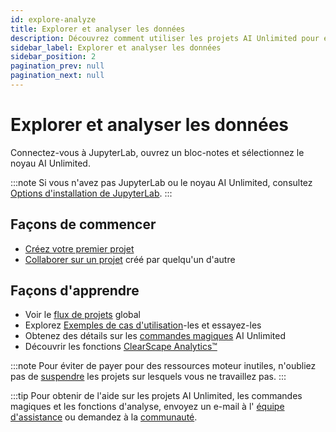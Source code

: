 ```yaml
---
id: explore-analyze
title: Explorer et analyser les données
description: Découvrez comment utiliser les projets AI Unlimited pour exécuter des charges de travail d'analyses.
sidebar_label: Explorer et analyser les données
sidebar_position: 2
pagination_prev: null
pagination_next: null
---
```


# Explorer et analyser les données

Connectez-vous à JupyterLab, ouvrez un bloc-notes et sélectionnez le noyau AI Unlimited.

:::note
Si vous n'avez pas JupyterLab ou le noyau AI Unlimited, consultez [Options d'installation de JupyterLab](../resources/jupyterlab).
:::

## Façons de commencer
- [Créez votre premier projet](./create-first-project.md)
- [Collaborer sur un projet](./collaborate-project) créé par quelqu'un d'autre


## Façons d'apprendre
- Voir le [flux de projets](./project-flow.md) global
- Explorez [Exemples de cas d'utilisation](./example-projects.md)-les et essayez-les
- Obtenez des détails sur les [commandes magiques](./magic-commands.md) AI Unlimited
- Découvrir les fonctions [ClearScape Analytics™](https://docs.teradata.com/access/sources/dita/topic?dita:mapPath=phg1621910019905.ditamap&dita:ditavalPath=pny1626732985837.ditaval&dita:topicPath=gma1702668333653.dita) 

:::note
Pour éviter de payer pour des ressources moteur inutiles, n'oubliez pas de [suspendre](../manage-ai-unlimited/suspend-and-restore-project.md) les projets sur lesquels vous ne travaillez pas.
:::

:::tip
Pour obtenir de l'aide sur les projets AI Unlimited, les commandes magiques et les fonctions d'analyse, envoyez un e-mail à l' <a href="mailto:aiunlimited.support@Teradata.com">équipe d'assistance</a> ou demandez à la [communauté](https://support.teradata.com/community?id=community_forum&sys_id=b0aba91597c329d0e6d2bd8c1253affa).


